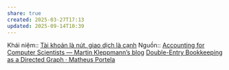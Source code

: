 ```yaml
---
share: true
created: 2025-03-27T17:13
updated: 2025-09-14T10:39
---
```

Khái niệm:: 
[Tài khoản là nút, giao dịch là cạnh](./T%C3%A0i%20kho%E1%BA%A3n%20l%C3%A0%20n%C3%BAt,%20giao%20d%E1%BB%8Bch%20l%C3%A0%20c%E1%BA%A1nh.md)
Nguồn:: [Accounting for Computer Scientists — Martin Kleppmann’s blog](https://martin.kleppmann.com/2011/03/07/accounting-for-computer-scientists.html)
[Double-Entry Bookkeeping as a Directed Graph · Matheus Portela](https://matheusportela.com/double-entry-bookkeeping-as-a-directed-graph)